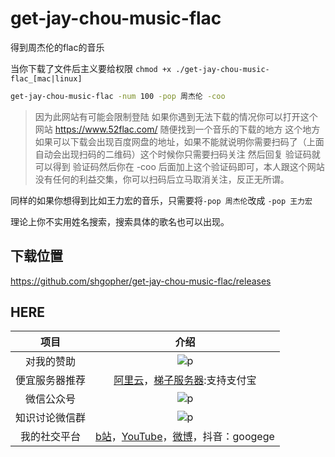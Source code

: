 # get-jay-chou-music-flac
得到周杰伦的flac的音乐

当你下载了文件后主义要给权限 `chmod +x ./get-jay-chou-music-flac_[mac|linux]`
```bash
get-jay-chou-music-flac -num 100 -pop 周杰伦 -coo 
```
> 因为此网站有可能会限制登陆 如果你遇到无法下载的情况你可以打开这个网站 https://www.52flac.com/  随便找到一个音乐的下载的地方
这个地方如果可以下载会出现百度网盘的地址，如果不能就说明你需要扫码了（上面自动会出现扫码的二维码）这个时候你只需要扫码关注 然后回复
验证码就可以得到 验证码然后你在 -coo 后面加上这个验证码即可，本人跟这个网站没有任何的利益交集，你可以扫码后立马取消关注，反正无所谓。

同样的如果你想得到比如王力宏的音乐，只需要将`-pop 周杰伦`改成 `-pop 王力宏`

理论上你不实用姓名搜索，搜索具体的歌名也可以出现。
## 下载位置

https://github.com/shgopher/get-jay-chou-music-flac/releases

## HERE
|项目|介绍|
|:---:|:---:|
|对我的赞助|![p](https://raw.githubusercontent.com/basicExploration/Demos/master/donate.png)|
|便宜服务器推荐|[阿里云](https://www.aliyun.com/minisite/goods?userCode=ol87kpmz)，[梯子服务器](https://app.cloudcone.com/?ref=2525):支持支付宝|
|微信公众号|![p](https://raw.githubusercontent.com/basicExploration/Demos/master/pluspro.png)|
|知识讨论微信群|![p](https://raw.githubusercontent.com/basicExploration/Demos/master/joinMyGroup.png)|
|我的社交平台|[b站](https://space.bilibili.com/478621088)，[YouTube](https://www.youtube.com/channel/UCM_-pFgD_HZDGD0yxfzguRQ?view_as=subscriber)，[微博](https://weibo.com/imgoogege)，抖音：googege|
